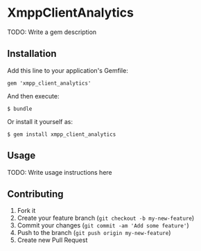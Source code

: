 # XmppClientAnalytics

TODO: Write a gem description

## Installation

Add this line to your application's Gemfile:

    gem 'xmpp_client_analytics'

And then execute:

    $ bundle

Or install it yourself as:

    $ gem install xmpp_client_analytics

## Usage

TODO: Write usage instructions here

## Contributing

1. Fork it
2. Create your feature branch (`git checkout -b my-new-feature`)
3. Commit your changes (`git commit -am 'Add some feature'`)
4. Push to the branch (`git push origin my-new-feature`)
5. Create new Pull Request
